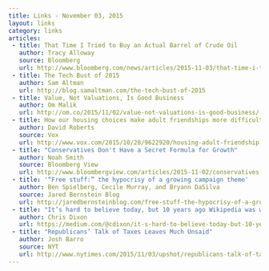 ```yaml
---
title: Links - November 03, 2015
layout: links
category: links
articles:
 - title: That Time I Tried to Buy an Actual Barrel of Crude Oil
   author: Tracy Alloway
   source: Bloomberg
   url: http://www.bloomberg.com/news/articles/2015-11-03/that-time-i-tried-to-buy-some-crude-oil
 - title: The Tech Bust of 2015
   author: Sam Altman
   url: http://blog.samaltman.com/the-tech-bust-of-2015
 - title: Value, Not Valuations, Is Good Business
   author: Om Malik
   url: http://om.co/2015/11/02/value-not-valuations-is-good-business/
 - title: How our housing choices make adult friendships more difficult
   author: David Roberts
   source: Vox
   url: http://www.vox.com/2015/10/28/9622920/housing-adult-friendship
 - title: "Conservatives Don't Have a Secret Formula for Growth"
   author: Noah Smith
   source: Bloomberg View
   url: http://www.bloombergview.com/articles/2015-11-02/conservatives-don-t-have-a-secret-formula-for-growth
 - title: '“Free stuff:” the hypocrisy of a growing campaign theme'
   author: Ben Spielberg, Cecile Murray, and Bryann DaSilva
   source: Jared Bernstein Blog
   url: http://jaredbernsteinblog.com/free-stuff-the-hypocrisy-of-a-growing-campaign-theme-2/
 - title: "It’s hard to believe today, but 10 years ago Wikipedia was widely considered a doomed experiment run by utopian radicals."
   author: Chris Dixon
   url: https://medium.com/@cdixon/it-s-hard-to-believe-today-but-10-years-ago-wikipedia-was-widely-considered-a-doomed-experiment-a7a0dfd27b8b#.3dm19qptj
 - title: "Republicans’ Talk of Taxes Leaves Much Unsaid"
   author: Josh Barro
   source: NYT
   url: http://www.nytimes.com/2015/11/03/upshot/republicans-talk-of-taxes-leaves-much-unsaid.html
---
```


